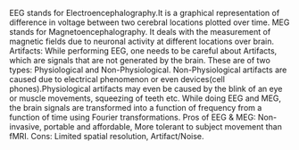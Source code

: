 EEG stands for Electroencephalography.It is a graphical representation of difference in voltage between two cerebral locations plotted over time.
MEG stands for Magnetoencephalography. It deals with the measurement of magnetic fields due to neuronal activity at different locations over brain.
Artifacts: While performing EEG, one needs to be careful about Artifacts, which are signals that are not generated by the brain. These are of two types: Physiological and Non-Physiological.
Non-Physiological artifacts are caused due to electrical phenomenon or even devices(cell phones).Physiological artifacts may even be caused by the blink of an eye or muscle movements, squeezing of teeth etc.
While doing EEG and MEG, the brain signals are transformed into a function of frequency from a function of time using Fourier transformations.
 Pros of EEG & MEG: Non-invasive, portable and affordable, More tolerant to subject movement than fMRI.
 Cons: Limited spatial resolution, Artifact/Noise.